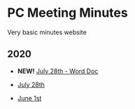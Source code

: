 # PC Meeting Minutes

Very basic minutes website

## 2020

- **NEW!** [July 28th - Word Doc](https://raw.githubusercontent.com/sixeyed/haresfieldpc/master/minutes/2020/Some%20more%20minutes.docx)

- [July 28th](https://raw.githubusercontent.com/sixeyed/haresfieldpc/master/minutes/2020/2020-07-28-minutes.txt)

- [June 1st](https://raw.githubusercontent.com/sixeyed/haresfieldpc/master/minutes/2020/2020-06-01-minutes.txt)
